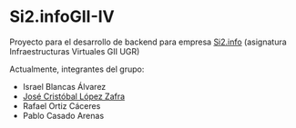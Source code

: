 Si2.infoGII-IV
==============

Proyecto para el desarrollo de backend para empresa [Si2.info](http://si2.info/) (asignatura Infraestructuras Virtuales GII UGR)


Actualmente, integrantes del grupo:

+ Israel Blancas Álvarez
+ [José Cristóbal López Zafra](https://github.com/JCristobal)
+ Rafael Ortiz Cáceres
+ Pablo Casado Arenas
